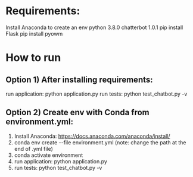 # Requirements: 
Install Anaconda to create an env 
python 3.8.0 
chatterbot 1.0.1 
pip install Flask 
pip install pyowm

# How to run

## Option 1) After installing requirements:

run application: python application.py
run tests: python test_chatbot.py -v


## Option 2) Create env with Conda from environment.yml:
1) Install Anaconda: https://docs.anaconda.com/anaconda/install/
2) conda env create --file environment.yml (note: change the path at the end of .yml file)
3) conda activate environment
4) run application: python application.py
5) run tests: python test_chatbot.py -v
